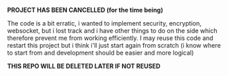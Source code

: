 **PROJECT HAS BEEN CANCELLED (for the time being)**

The code is a bit erratic, i wanted to implement security, encryption, websocket, but i lost track and i have other things to do on the side which therefore prevent me from working efficiently.
I may reuse this code and restart this project but i think i'll just start again from scratch (i know where to start from and development should be easier and more logical)

**THIS REPO WILL BE DELETED LATER IF NOT REUSED**
